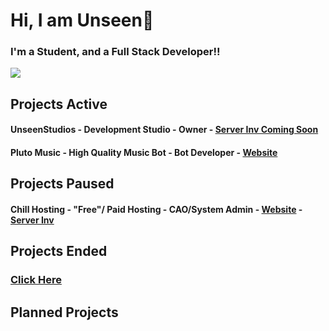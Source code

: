
# Hi, I am Unseen👋

### I'm a Student, and a Full Stack Developer!!

[![](https://discord.c99.nl/widget/theme-4/968613119763030026.png)]()


## Projects Active

#### UnseenStudios - Development Studio - Owner - [Server Inv Coming Soon]()
#### Pluto Music - High Quality Music Bot - Bot Developer - [Website](https://plutomusic.ml)

## Projects Paused

#### Chill Hosting - "Free"/ Paid Hosting - CAO/System Admin - [Website](https://chillhosting.xyz) - [Server Inv](https://discord.gg/e9YZTVcBMP)

## Projects Ended

### [Click Here](https://github.com/UnseenAcoustics/ended-projects)

## Planned Projects

